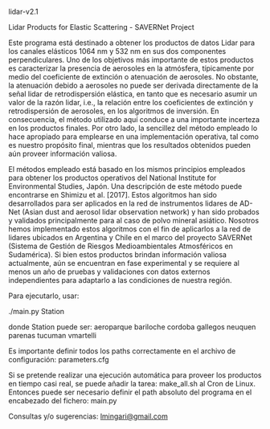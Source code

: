 lidar-v2.1

Lidar Products for Elastic Scattering - SAVERNet Project

Este programa está destinado a obtener los productos de datos Lidar para los canales 
elásticos 1064 nm y 532 nm en sus dos componentes perpendiculares. Uno de los objetivos 
más importante de estos productos es caracterizar la presencia de aerosoles en la atmósfera, 
típicamente por medio del coeficiente de extinción o atenuación de aerosoles. No obstante, 
la atenuación debido a aerosoles no puede ser derivada directamente de la señal lidar de 
retrodispersión elástica, en tanto que es necesario asumir un valor de la razón lidar, 
i.e., la relación entre los coeficientes de extinción y retrodispersión de aerosoles, en 
los algoritmos de inversión. En consecuencia, el método utilizado aquí conduce a una importante 
incerteza en los productos finales. Por otro lado, la sencillez del método empleado lo hace 
apropiado para emplearse en una implementación operativa, tal como es nuestro propósito final, 
mientras que los resultados obtenidos pueden aún proveer información valiosa.

El métodos empleado está basado en los mismos principios empleados para obtener los 
productos operativos del National Institute for Environmental Studies, Japón. Una 
descripción de este método puede encontrarse en Shimizu et al. [2017]. Estos algoritmos 
han sido desarrollados para ser aplicados en la red de instrumentos lidares de AD-Net 
(Asian dust and aerosol lidar observation network) y han sido probados y validados 
principalmente para al caso  de polvo mineral asiático. Nosotros hemos implementado estos 
algoritmos con el fin de aplicarlos a la red de lidares ubicados en Argentina y Chile en 
el marco del proyecto SAVERNet (Sistema de Gestión de Riesgos Medioambientales Atmosféricos 
en Sudamérica). Si bien estos productos brindan información valiosa actualmente, aún se 
encuentran en fase experimental y se requiere al menos un año de pruebas y validaciones 
con datos externos independientes para adaptarlo a las condiciones de nuestra región.

Para ejecutarlo, usar:

./main.py Station

donde Station puede ser:
aeroparque
bariloche
cordoba
gallegos
neuquen
parenas
tucuman
vmartelli

Es importante definir todos los paths correctamente en el archivo de configuración:
parameters.cfg

Si se pretende realizar una ejecución automática para proveer los productos en tiempo 
casi real, se puede añadir la tarea:
make_all.sh
al Cron de Linux. Entonces puede ser necesario definir el path absoluto del programa 
en el encabezado del fichero:
main.py

Consultas y/o sugerencias:
lmingari@gmail.com
